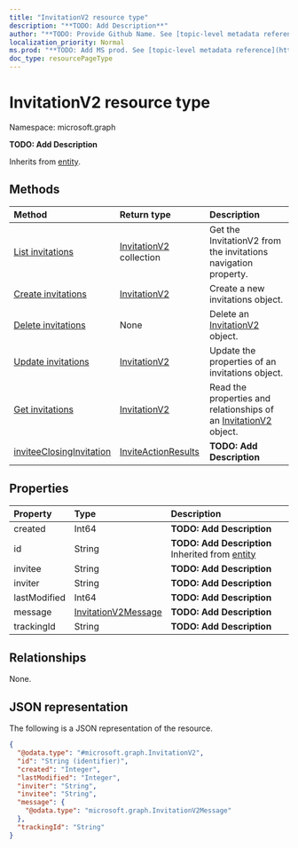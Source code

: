```yaml
---
title: "InvitationV2 resource type"
description: "**TODO: Add Description**"
author: "**TODO: Provide Github Name. See [topic-level metadata reference](https://msgo.azurewebsites.net/add/document/guidelines/metadata.html#topic-level-metadata)**"
localization_priority: Normal
ms.prod: "**TODO: Add MS prod. See [topic-level metadata reference](https://msgo.azurewebsites.net/add/document/guidelines/metadata.html#topic-level-metadata)**"
doc_type: resourcePageType
---
```


# InvitationV2 resource type


Namespace: microsoft.graph

**TODO: Add Description**


Inherits from [entity](../resources/entity.md).

## Methods
|Method|Return type|Description|
|:---|:---|:---|
|[List invitations](../api/linkedin-list-invitations.md)|[InvitationV2](../resources/invitationv2.md) collection|Get the InvitationV2 from the invitations navigation property.|
|[Create invitations](../api/linkedin-post-invitations.md)|[InvitationV2](../resources/invitationv2.md)|Create a new invitations object.|
|[Delete invitations](../api/linkedin-delete-invitations.md)|None|Delete an [InvitationV2](../resources/invitationv2.md) object.|
|[Update invitations](../api/linkedin-update-invitations.md)|[InvitationV2](../resources/invitationv2.md)|Update the properties of an invitations object.|
|[Get invitations](../api/linkedin-get-invitationv2.md)|[InvitationV2](../resources/invitationv2.md)|Read the properties and relationships of an [InvitationV2](../resources/invitationv2.md) object.|
|[inviteeClosingInvitation](../api/invitationv2-inviteeclosinginvitation.md)|[InviteActionResults](../resources/inviteactionresults.md)|**TODO: Add Description**|

## Properties
|Property|Type|Description|
|:---|:---|:---|
|created|Int64|**TODO: Add Description**|
|id|String|**TODO: Add Description** Inherited from [entity](../resources/entity.md)|
|invitee|String|**TODO: Add Description**|
|inviter|String|**TODO: Add Description**|
|lastModified|Int64|**TODO: Add Description**|
|message|[InvitationV2Message](../resources/invitationv2message.md)|**TODO: Add Description**|
|trackingId|String|**TODO: Add Description**|

## Relationships
None.

## JSON representation
The following is a JSON representation of the resource.
<!-- {
  "blockType": "resource",
  "keyProperty": "id",
  "@odata.type": "microsoft.graph.InvitationV2",
  "baseType": "microsoft.graph.entity",
  "openType": false
}
-->
``` json
{
  "@odata.type": "#microsoft.graph.InvitationV2",
  "id": "String (identifier)",
  "created": "Integer",
  "lastModified": "Integer",
  "inviter": "String",
  "invitee": "String",
  "message": {
    "@odata.type": "microsoft.graph.InvitationV2Message"
  },
  "trackingId": "String"
}
```

